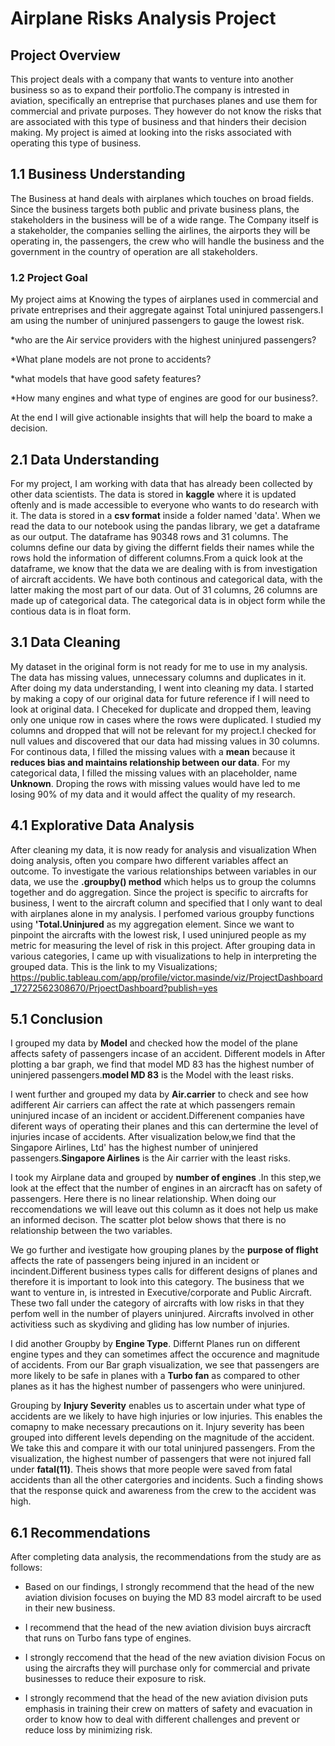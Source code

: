 # Airplane Risks Analysis Project


## Project Overview

This project deals with a company that wants to venture into another business so as to expand their portfolio.The company is intrested in aviation, specifically an entreprise that purchases planes and use them for commercial and private purposes. They however do not know the risks that are associated with this type of business and that hinders their decision making. My project is aimed at looking into the risks associated with operating this type of business.


## 1.1 Business Understanding

The Business at hand deals with airplanes which touches on broad fields. Since the business targets both public and private business plans, the stakeholders in the business will be of a wide range. The Company itself is a stakeholder, the companies selling the airlines, the airports they will be operating in, the passengers, the crew who will handle the business and the government in the country of operation are all stakeholders.

### 1.2 Project Goal

My project aims at Knowing the types of airplanes used in commercial and private entreprises and their aggregate against Total uninjured
passengers.I am using the number of uninjured passengers to gauge the lowest risk.

*who are the Air service providers with the highest uninjured passengers?

*What plane models are not prone to accidents?

*what models that have good safety features? 

*How many engines and what type of engines are good for our business?.

At the end I will give actionable insights that will help the board to make a decision.

## 2.1 Data Understanding
For my project, I am working with data that has already been collected by other data scientists. The data is stored in **kaggle** where it is updated oftenly and is made accessible to everyone who wants to do research with it. The data is stored in a **csv format** inside a folder named 'data'. When we read the data to our notebook using the pandas library, we get a dataframe as our output. The dataframe has 90348 rows and 31 columns. The columns define our data by giving the differnt fields their names while the rows hold the information of different columns.From a quick look at the dataframe, we know that the data we are dealing with is from investigation of aircraft accidents. We have both continous and categorical data, with the latter making the most part of our data. Out of 31 columns, 26 columns are made up of categorical data. The categorical data is in object form while the contious data is in float form.

## 3.1 Data Cleaning
My dataset in the original form is not ready for me to use in my analysis. The data has missing values, unnecessary columns and duplicates in it. After doing my data understanding, I went into cleaning my data. I started by making a copy of our original data for future reference if I will need to look at original data. I Checeked for duplicate and dropped them, leaving only one unique row in cases where the rows were duplicated. I studied my columns and dropped that will not be relevant for my project.I checked for null values and discovered that our data had missing values in 30 columns. For continous data, I filled the missing values with a **mean** because it **reduces bias and maintains relationship between our data**. For my categorical data, I filled the missing values with an placeholder, name **Unknown**. Droping the rows with missing values would have led to me losing 90% of my data and it would affect the quality of my research.

## 4.1 Explorative Data Analysis
After cleaning my data, it is now ready for analysis and visualization When doing analysis, often you compare hwo different variables affect an outcome. To investigate the various relationships between variables in our data, we use the **.groupby() method** which helps us to group the columns together and do aggregation. Since the project is specific to aircrafts for business, I went to the aircraft column and specified that I only want to deal with airplanes alone in my analysis. I perfomed various groupby functions using **'Total.Uninjured** as my aggregation element. Since we want to pinpoint the aircrafts with the lowest risk, I  used uninjured people as my metric for measuring the level of risk in this project. After grouping data in various categories, I came up with visualizations to help in interpreting the grouped data. This is the link to my Visualizations;
https://public.tableau.com/app/profile/victor.masinde/viz/ProjectDashboard_17272562308670/PrjoectDashboard?publish=yes


## 5.1 Conclusion

I grouped my data by **Model** and checked how the model of the plane affects safety of passengers incase of an accident. Different models in After plotting a bar graph, we find that model MD 83 has the highest number of uninjered passengers.**model MD 83** is the Model with the least risks.

I went further and grouped my data by **Air.carrier** to check and see how adifferent Air carriers can affect the rate at which passengers remain uninjured incase of an incident or accident.Differenent companies have diferent ways of operating their planes and this can dertermine the level of injuries incase of accidents. After visualization below,we find that the Singapore Airlines, Ltd' has the highest number of uninjered passengers.**Singapore Airlines** is the Air carrier with the least risks.

I took my Airplane data and grouped by **number of engines** .In this step,we look at the effect that the number of engines in an aircracft has on safety of passengers. Here there is no linear relationship. When doing our reccomendations we will leave out this column as it does not help us make an informed decison. The scatter plot below shows that there is no relationship between the two variables.

We go further and ivestigate how grouping planes by the **purpose of flight** affects the rate of passengers being injured in an incident or incindent.Different business types calls for different designs of planes and therefore it is important to look into this category. The business that we want to venture in, is intrested in Executive/corporate and Public Aircraft. These two fall under the category of aircrafts with low risks in that they perfom well in the number of players uninjured. Aircrafts involved in other activitiess such as skydiving and gliding has low number of injuries.

I did another Groupby by **Engine Type**. Differnt Planes run on different engine types and they can sometimes affect the occurence and magnitude of accidents. From our Bar graph visualization, we see that passengers are more likely to be safe in planes with a **Turbo fan** as compared to other planes as it has the highest number of passengers who were uninjured.

Grouping by **Injury Severity** enables us to ascertain under what type of accidents are we likely to have high injuries or low injuries. This enables the comapny to make necessary precautions on it. Injury severity has been grouped into different levels depending on the magnitude of the accident. We take this and compare it with our total uninjured passengers. From the visualization, the highest number of passengers that were not injured fall under **fatal(11)**. Theis shows that more people were saved from fatal accidents than all the other catergories and incidents. Such a finding shows that the response quick and awareness from the crew to the accident was high.

## 6.1 Recommendations
After completing data analysis, the recommendations from the study are as follows:

* Based on our findings, I strongly recommend that the head of the new aviation division focuses on buying the MD 83 model aircraft to be used in their new business.

* I recommend that the head of the new aviation division buys aircracft that runs on Turbo fans type of engines.

* I strongly reccomend that the head of the new aviation division Focus on using the aircrafts they will purchase only for commercial and private businesses to reduce their exposure to risk. 

* I strongly recommend that the head of the new aviation division puts emphasis in training their crew on matters of safety and evacuation in order to know how to deal with different challenges and prevent or reduce loss by minimizing risk.